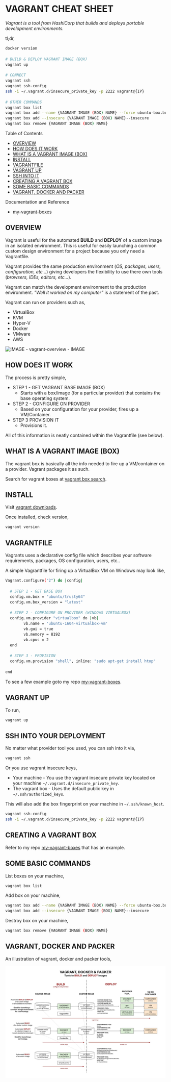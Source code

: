 # VAGRANT CHEAT SHEET

_Vagrant is a tool from HashiCorp that builds and deploys
portable development environments._

tl;dr,

```bash
docker version

# BUILD & DEPLOY VAGRANT IMAGE (BOX)
vagrant up

# CONNECT
vagrant ssh
vagrant ssh-config
ssh -i ~/.vagrant.d/insecure_private_key -p 2222 vagrant@{IP}

# OTHER COMMANDS
vagrant box list
vagrant box add --name {VAGRANT IMAGE (BOX) NAME} --force ubuntu-box.box
vagrant box add --insecure {VAGRANT IMAGE (BOX) NAME}--insecure
vagrant box remove {VAGRANT IMAGE (BOX) NAME}
```

Table of Contents

* [OVERVIEW](https://github.com/JeffDeCola/my-cheat-sheets/tree/master/software/development/development-environments/vagrant-cheat-sheet#overview)
* [HOW DOES IT WORK](https://github.com/JeffDeCola/my-cheat-sheets/tree/master/software/development/development-environments/vagrant-cheat-sheet#how-does-it-work)
* [WHAT IS A VAGRANT IMAGE (BOX)](https://github.com/JeffDeCola/my-cheat-sheets/tree/master/software/development/development-environments/vagrant-cheat-sheet#what-is-a-vagrant-image-box)
* [INSTALL](https://github.com/JeffDeCola/my-cheat-sheets/tree/master/software/development/development-environments/vagrant-cheat-sheet#install)
* [VAGRANTFILE](https://github.com/JeffDeCola/my-cheat-sheets/tree/master/software/development/development-environments/vagrant-cheat-sheet#vagrantfile)
* [VAGRANT UP](https://github.com/JeffDeCola/my-cheat-sheets/tree/master/software/development/development-environments/vagrant-cheat-sheet#vagrant-up)
* [SSH INTO IT](https://github.com/JeffDeCola/my-cheat-sheets/tree/master/software/development/development-environments/vagrant-cheat-sheet#ssh-into-it)
* [CREATING A VAGRANT BOX](https://github.com/JeffDeCola/my-cheat-sheets/tree/master/software/development/development-environments/vagrant-cheat-sheet#creating-a-vagrant-box)
* [SOME BASIC COMMANDS](https://github.com/JeffDeCola/my-cheat-sheets/tree/master/software/development/development-environments/vagrant-cheat-sheet#some-basic-commands)
* [VAGRANT, DOCKER AND PACKER](https://github.com/JeffDeCola/my-cheat-sheets/tree/master/software/development/development-environments/vagrant-cheat-sheet#vagrant-docker-and-packer)

Documentation and Reference

* [my-vagrant-boxes](https://github.com/JeffDeCola/my-vagrant-boxes)

## OVERVIEW

Vagrant is useful for the automated **BUILD** and **DEPLOY** of a
custom image in an isolated environment.
This is useful for easily launching a common custom
design environment for a project because you only need a Vagrantfile.

Vagrant provides the same production environment (_OS,
packages, users, configuration, etc..._) giving developers the
flexibility to use there own tools (_browsers, IDEs, editors, etc..._).

Vagrant can match the development environment to the
production environment. _"Well it worked on my computer"_
is a statement of the past.

Vagrant can run on providers such as,

* VirtualBox
* KVM
* Hyper-V
* Docker
* VMware
* AWS

![IMAGE - vagrant-overview - IMAGE](../../../../docs/pics/vagrant-overview.jpg)

## HOW DOES IT WORK

The process is pretty simple,

* STEP 1 - GET VAGRANT BASE IMAGE (BOX)
  * Starts with a box/image (for a particular provider) that contains the
    base operating system.
* STEP 2 - CONFIGURE ON PROVIDER
  * Based on your configuration for your provider, fires up a VM/Container.
* STEP 3 PROVISION IT
  * Provisions it.

All of this information is neatly contained within the Vagrantfile (see below).

## WHAT IS A VAGRANT IMAGE (BOX)

The vagrant box is basically all the info needed to
fire up a VM/container on a provider.  Vagrant packages it as such.

Search for vagrant boxes at
[vagrant box search](https://app.vagrantup.com/boxes/search).

## INSTALL

Visit [vagrant downloads](https://www.vagrantup.com/downloads.html).

Once installed, check version,

```bash
vagrant version
```

## VAGRANTFILE

Vagrants uses a declarative config file which describes your
software requirements, packages, OS configuration, users, etc..

A simple Vagrantfile for firing up a VirtualBox VM on Windows may look like,

```bash
Vagrant.configure("2") do |config|

  # STEP 1 - GET BASE BOX
  config.vm.box = "ubuntu/trusty64"
  config.vm.box_version = "latest"

  # STEP 2 - CONFIGURE ON PROVIDER (WINDOWS VIRTUALBOX)
  config.vm.provider "virtualbox" do |vb|
        vb.name = 'ubuntu-1604-virtualbox-vm'
        vb.gui = true
        vb.memory = 8192
        vb.cpus = 2
  end

  # STEP 3 - PROVISION
  config.vm.provision "shell", inline: "sudo apt-get install htop"

end
```

To see a few example goto my repo
[my-vagrant-boxes](https://github.com/JeffDeCola/my-vagrant-boxes).

## VAGRANT UP

To run,

```bash
vagrant up
```

## SSH INTO YOUR DEPLOYMENT

No matter what provider tool you used, you can ssh into it via,

```bash
vagrant ssh
```

Or you use vagrant insecure keys,

* Your machine - You use the vagrant insecure private key
  located on your machine  `~/.vagrant.d/insecure_private_key`.
* The vagrant box - Uses the default public key in `~/.ssh/authorized_keys`.

This will also add the box fingerprint on your machine in
`~/.ssh/known_host`.

```bash
vagrant ssh-config
ssh -i ~/.vagrant.d/insecure_private_key -p 2222 vagrant@{IP}
```

## CREATING A VAGRANT BOX

Refer to my repo [my-vagrant-boxes](https://github.com/JeffDeCola/my-vagrant-boxes)
that has an example.

## SOME BASIC COMMANDS

List boxes on your machine,

```bash
vagrant box list
```

Add box on your machine,

```bash
vagrant box add --name {VAGRANT IMAGE (BOX) NAME} --force ubuntu-box.box
vagrant box add --insecure {VAGRANT IMAGE (BOX) NAME}--insecure
```

Destroy box on your machine,

```bash
vagrant box remove {VAGRANT IMAGE (BOX) NAME}
```

## VAGRANT, DOCKER AND PACKER

An illustration of vagrant, docker and packer tools,

![IMAGE -  vagrant docker packer - IMAGE](../../../../docs/pics/vagrant-docker-packer.jpg)
